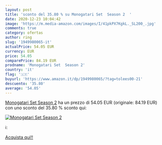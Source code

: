 ```yaml
---
layout: post
title: 'sconto del 35.80 % su Monogatari Set  Season 2  '
date: 2020-12-23 10:04:42
image: 'https://m.media-amazon.com/images/I/41pkPX7KgkL._SL200_.jpg'
comments: true
category: ofertas
author: ring
slug: '1949980065-it'
actualPrice: 54.05 EUR
currency: EUR
price: 54.05
comparePrice: 84.19 EUR
prodname: 'Monogatari Set  Season 2'
country: 'it'
flag: '🇮🇹'
buyurl: 'https://www.amazon.it/dp/1949980065/?tag=tolees00-21'
descuento: '35.80'
average: '54.05'
---
```


[Monogatari Set  Season 2](https://www.amazon.it/dp/1949980065/?tag=tolees00-21) ha un prezzo di 54.05 EUR (originale: 84.19 EUR) con uno sconto del 35.80 % sconto qui:

[![Monogatari Set  Season 2](https://m.media-amazon.com/images/I/41pkPX7KgkL._SL200_.jpg)](https://www.amazon.it/dp/1949980065/?tag=tolees00-21)

ℹ️:


[Acquista qui!!](https://www.amazon.it/dp/1949980065/?tag=tolees00-21)
